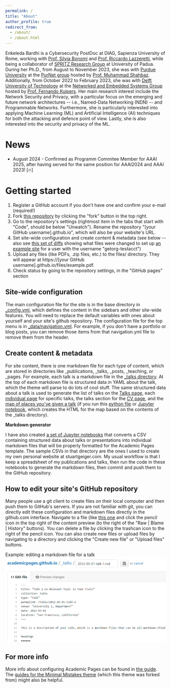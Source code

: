 ```yaml
---
permalink: /
title: "About"
author_profile: true
redirect_from: 
  - /about/
  - /about.html
---
```


Enkeleda Bardhi is a Cybersecurity PostDoc at DIAG, Sapienza University of Rome, working with [Prof. Silvia Bonomi](https://scholar.google.com/citations?view_op=list_works&hl=it&hl=it&user=s-szb04AAAAJ&sortby=pubdate) and [Prof. Riccardo Lazzeretti](https://scholar.google.com/citations?user=mBq2JNsAAAAJ&hl=it&oi=ao), while being a collaborator of [SPRITZ Research Group](https://spritz.math.unipd.it/) at University of Padua. During her Ph.D., from August to November 2023, she was with [Purdue University](https://www.purdue.edu/) at the [PurNet group](https://gitlab.com/purnet-lab/purnet-lab.gitlab.io/-/wikis/home) hosted by [Prof. Muhammad Shahbaz](https://scholar.google.com/citations?hl=it&user=UhWjpNMAAAAJ). Additionally, from October 2022 to February 2023, she was with [Delft University of Technology](https://www.tudelft.nl/en/) at the [Networked and Embedded Systems Group](https://www.tudelft.nl/ewi/over-de-faculteit/afdelingen/software-technology/networked-systems) hosted by [Prof. Fernando Kuipers](https://scholar.google.com/citations?user=W9BWce4AAAAJ&hl=it&oi=ao).
Her main research interest include the Network Security and Privacy, with a particular focus on the emerging and future network architectures -- i.e., Named-Data Networking (NDN) -- and Programmable Networks. Furthermore, she is particularly interested into applying Machine Learning (ML) and Artificial Intelligence (AI) techniques for both the attacking and defence point of view. Lastly, she is also interested into the security and privacy of the ML.


News
======
- August 2024 - Confirmed as Programm Commitee Member for AAAI 2025, after having served for the same position for AAAI2024 and AAAI 2023! [:fire:]

Getting started
======
1. Register a GitHub account if you don't have one and confirm your e-mail (required!)
1. Fork [this repository](https://github.com/academicpages/academicpages.github.io) by clicking the "fork" button in the top right. 
1. Go to the repository's settings (rightmost item in the tabs that start with "Code", should be below "Unwatch"). Rename the repository "[your GitHub username].github.io", which will also be your website's URL.
1. Set site-wide configuration and create content & metadata (see below -- also see [this set of diffs](http://archive.is/3TPas) showing what files were changed to set up [an example site](https://getorg-testacct.github.io) for a user with the username "getorg-testacct")
1. Upload any files (like PDFs, .zip files, etc.) to the files/ directory. They will appear at https://[your GitHub username].github.io/files/example.pdf.  
1. Check status by going to the repository settings, in the "GitHub pages" section

Site-wide configuration
------
The main configuration file for the site is in the base directory in [_config.yml](https://github.com/academicpages/academicpages.github.io/blob/master/_config.yml), which defines the content in the sidebars and other site-wide features. You will need to replace the default variables with ones about yourself and your site's github repository. The configuration file for the top menu is in [_data/navigation.yml](https://github.com/academicpages/academicpages.github.io/blob/master/_data/navigation.yml). For example, if you don't have a portfolio or blog posts, you can remove those items from that navigation.yml file to remove them from the header. 

Create content & metadata
------
For site content, there is one markdown file for each type of content, which are stored in directories like _publications, _talks, _posts, _teaching, or _pages. For example, each talk is a markdown file in the [_talks directory](https://github.com/academicpages/academicpages.github.io/tree/master/_talks). At the top of each markdown file is structured data in YAML about the talk, which the theme will parse to do lots of cool stuff. The same structured data about a talk is used to generate the list of talks on the [Talks page](https://academicpages.github.io/talks), each [individual page](https://academicpages.github.io/talks/2012-03-01-talk-1) for specific talks, the talks section for the [CV page](https://academicpages.github.io/cv), and the [map of places you've given a talk](https://academicpages.github.io/talkmap.html) (if you run this [python file](https://github.com/academicpages/academicpages.github.io/blob/master/talkmap.py) or [Jupyter notebook](https://github.com/academicpages/academicpages.github.io/blob/master/talkmap.ipynb), which creates the HTML for the map based on the contents of the _talks directory).

**Markdown generator**

I have also created [a set of Jupyter notebooks](https://github.com/academicpages/academicpages.github.io/tree/master/markdown_generator
) that converts a CSV containing structured data about talks or presentations into individual markdown files that will be properly formatted for the Academic Pages template. The sample CSVs in that directory are the ones I used to create my own personal website at stuartgeiger.com. My usual workflow is that I keep a spreadsheet of my publications and talks, then run the code in these notebooks to generate the markdown files, then commit and push them to the GitHub repository.

How to edit your site's GitHub repository
------
Many people use a git client to create files on their local computer and then push them to GitHub's servers. If you are not familiar with git, you can directly edit these configuration and markdown files directly in the github.com interface. Navigate to a file (like [this one](https://github.com/academicpages/academicpages.github.io/blob/master/_talks/2012-03-01-talk-1.md) and click the pencil icon in the top right of the content preview (to the right of the "Raw | Blame | History" buttons). You can delete a file by clicking the trashcan icon to the right of the pencil icon. You can also create new files or upload files by navigating to a directory and clicking the "Create new file" or "Upload files" buttons. 

Example: editing a markdown file for a talk
![Editing a markdown file for a talk](/images/editing-talk.png)

For more info
------
More info about configuring Academic Pages can be found in [the guide](https://academicpages.github.io/markdown/). The [guides for the Minimal Mistakes theme](https://mmistakes.github.io/minimal-mistakes/docs/configuration/) (which this theme was forked from) might also be helpful.

